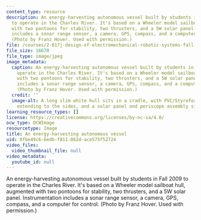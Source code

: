 ```yaml
---
content_type: resource
description: An energy-harvesting autonomous vessel built by students in Fall 2009
  to operate in the Charles River. It's based on a Wheeler model sailboat hull, augmented
  with two pontoons for stability, two thrusters, and a 5W solar panel. Instrumentation
  includes a sonar range sensor, a camera, GPS, compass, and a computer for control.
  (Photo by Franz Hover. Used with permission.)
file: /courses/2-017j-design-of-electromechanical-robotic-systems-fall-2009/0fbe49c66edbf811862dace575f52724_2-017jf09-th.jpg
file_size: 16670
file_type: image/jpeg
image_metadata:
  caption: An energy-harvesting autonomous vessel built by students in Fall 2009 to
    operate in the Charles River. It's based on a Wheeler model sailboat hull, augmented
    with two pontoons for stability, two thrusters, and a 5W solar panel. Instrumentation
    includes a sonar range sensor, a camera, GPS, compass, and a computer for control.
    (Photo by Franz Hover. Used with permission.)
  credit: ''
  image-alt: A long slim white hull sits in a cradle, with PVC/Styrofoam pontoons
    extending to the sides, and a solar panel and periscope assembly sitting on top.
learning_resource_types: []
license: https://creativecommons.org/licenses/by-nc-sa/4.0/
ocw_type: OCWImage
resourcetype: Image
title: An energy-harvesting autonomous vessel
uid: 0fbe49c6-6edb-f811-862d-ace575f52724
video_files:
  video_thumbnail_file: null
video_metadata:
  youtube_id: null
---
```

An energy-harvesting autonomous vessel built by students in Fall 2009 to operate in the Charles River. It's based on a Wheeler model sailboat hull, augmented with two pontoons for stability, two thrusters, and a 5W solar panel. Instrumentation includes a sonar range sensor, a camera, GPS, compass, and a computer for control. (Photo by Franz Hover. Used with permission.)